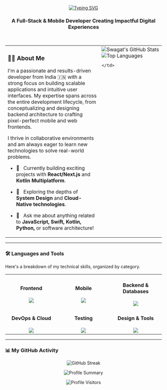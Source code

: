 <div align="center">
  <a href="https://git.io/typing-svg"><img src="https://readme-typing-svg.demolab.com?font=Fira+Code&weight=600&size=28&pause=1000&color=2563EB¢er=true&vCenter=true&width=460&lines=Hey+there%2C+I'm+Swagat+Kumar+Mishra" alt="Typing SVG" /></a>
  <h3 align="center">A Full-Stack & Mobile Developer Creating Impactful Digital Experiences</h3>
</div>

<br>

<!-- Two-Column Layout -->
<table>
  <tr>
    <td valign="top" width="60%">
      
### 👨‍💻 About Me

I'm a passionate and results-driven developer from India 🇮🇳 with a strong focus on building scalable applications and intuitive user interfaces. My expertise spans across the entire development lifecycle, from conceptualizing and designing backend architecture to crafting pixel-perfect mobile and web frontends. 

I thrive in collaborative environments and am always eager to learn new technologies to solve real-world problems.

- 🔭   Currently building exciting projects with **React/Next.js** and **Kotlin Multiplatform**.
- 🌱   Exploring the depths of **System Design** and **Cloud-Native technologies**.
- 💬   Ask me about anything related to **JavaScript, Swift, Kotlin, Python,** or software architecture!

    </td>
    <td valign="top" width="40%">

<!-- GitHub Stats -->
<img src="https://github-readme-stats.vercel.app/api?username=Swagat-Kumar-Mishra&show_icons=true&theme=blueberry&hide_border=true&count_private=true&include_all_commits=true" alt="Swagat's GitHub Stats" />

<!-- Top Languages -->
<img src="https://github-readme-stats.vercel.app/api/top-langs/?username=Swagat-Kumar-Mishra&layout=compact&theme=blueberry&hide_border=true&langs_count=8" alt="Top Languages" />

    </td>
  </tr>
</table>

---

### 🛠️ Languages and Tools

Here's a breakdown of my technical skills, organized by category.

<table width="100%">
  <tr>
    <td align="center" width="33%">
      <h4>Frontend</h4>
      <a href="https://skillicons.dev"><img src="https://skillicons.dev/icons?i=js,ts,react,nextjs,html,css,tailwind" /></a>
    </td>
    <td align="center" width="33%">
      <h4>Mobile</h4>
      <a href="https://skillicons.dev"><img src="https://skillicons.dev/icons?i=kotlin,swift,androidstudio,xcode,flutter,dart" /></a>
    </td>
    <td align="center" width="33%">
      <h4>Backend & Databases</h4>
      <a href="https://skillicons.dev"><img src="https://skillicons.dev/icons?i=nodejs,express,python,mongodb,mysql,postgres" /></a>
    </td>
  </tr>
  <tr>
    <td align="center" width="33%">
      <h4>DevOps & Cloud</h4>
      <a href="https://skillicons.dev"><img src="https://skillicons.dev/icons?i=docker,aws,gcp,git,githubactions" /></a>
    </td>
    <td align="center" width="33%">
      <h4>Testing</h4>
      <a href="https://skillicons.dev"><img src="https://skillicons.dev/icons?i=jest,testinglibrary" /></a>
    </td>
    <td align="center" width="33%">
      <h4>Design & Tools</h4>
      <a href="https://skillicons.dev"><img src="https://skillicons.dev/icons?i=figma,vscode,postman,idea,github" /></a>
    </td>
  </tr>
</table>

---

### 📊 My GitHub Activity

<p align="center">
  <img src="https://github-readme-streak-stats.vercel.app/?user=Swagat-Kumar-Mishra&theme=blueberry&hide_border=true" alt="GitHub Streak" />
</p>
<p align="center">
  <img src="http://github-profile-summary-cards.vercel.app/api/cards/profile-details?username=Swagat-Kumar-Mishra&theme=blueberry" alt="Profile Summary"/>
</p>

<p align="center">
  <img src="https://komarev.com/ghpvc/?username=Swagat-Kumar-Mishra&label=PROFILE%20VISITORS&color=blue&style=for-the-badge" alt="Profile Visitors"/>
</p>

